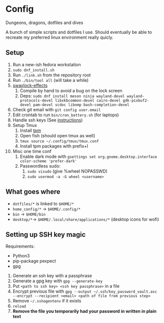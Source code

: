 # Config

Dungeons, dragons, dotfiles and dives

A bunch of simple scripts and dotfiles I use. Should eventually be able to recreate my preferred linux environment really quicly.

## Setup

1. Run a new-ish fedora workstation
2. `sudo dnf_install.sh`
3. Run `./link.sh` from the repository root
4. Run `./bin/tool all` (will take a while)
5. [swaylock-effects](https://github.com/jirutka/swaylock-effects)
   1. Compile by hand to avoid a bug on the lock screen
   2. Deps: `sudo dnf install meson ninja wayland-devel wayland-protocols-devel libxkbcommon-devel cairo-devel gdk-pixbuf2-devel pam-devel scdoc libomp bash-completion-devel`
6. Check git email with `git config user.email`
7. Edit crontab to run `bin/cron_battery.sh` (for laptops)
8. Handle ssh keys (See [instructions](#setting-up-ssh-key-magic))
9. Setup Tmux
   1. Install [tpm](https://github.com/tmux-plugins/tpm)
   2. Open fish (should open tmux as well)
   3. `tmux source ~/.config/tmux/tmux.conf`
   4. Install tpm packages with prefix+I
10. Misc one time conf
    1. Enable dark mode with `gsettings set org.gnome.desktop.interface color-scheme 'prefer-dark'`
    2. Passwordless sudo:
       1. `sudo visudo` (give %wheel NOPASSWD)
       2. `sudo usermod -a -G wheel <username>`

## What goes where

- `dotfiles/*` is linked to `$HOME/*`
- `home_config/*` -> `$HOME/.config/*`
- `bin` -> `$HOME/bin`
- `desktop/*`-> `$HOME/.local/share/applications/*` (desktop icons for wofi)

## Setting up SSH key magic

Requirements:

- Python3
- pip-package pexpect
- gpg

1. Generate an ssh key with a passphrase
2. Generate a gpg key with `gpg --generate-key`
3. Put `<path to ssh key> <ssh key passphrase>` in a file
4. Encrypt previous file with `gpg --output ~/.ssh/key_password_vault.asc --encrypt --recipient <email> <path of file from previous step>`
5. Remove `~/.sshagentenv` if it exists
6. `reload`
7. **Remove the file you temporarily had your password in written in plain text**
